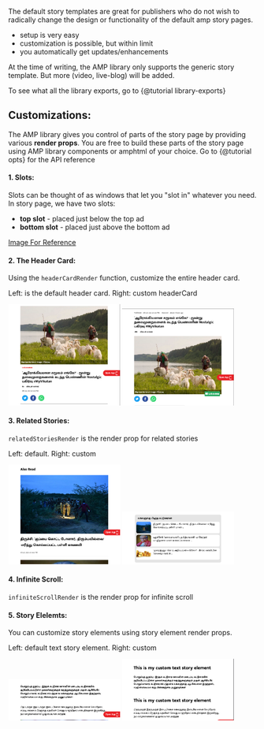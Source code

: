 The default story templates are great for publishers who do not wish to radically change the design or functionality of the default amp story pages.

- setup is very easy
- customization is possible, but within limit
- you automatically get updates/enhancements

At the time of writing, the AMP library only supports the generic story template. But more (video, live-blog) will be added.

To see what all the library exports, go to {@tutorial library-exports}

## Customizations:

The AMP library gives you control of parts of the story page by providing various **render props**. You are free to build these parts of the story page using AMP library components or amphtml of your choice. Go to {@tutorial opts} for the API reference

#### 1. Slots:

Slots can be thought of as windows that let you "slot in" whatever you need. In story page, we have two slots:

- **top slot** - placed just below the top ad
- **bottom slot** - placed just above the bottom ad

<a id="slots_link" href="./story-page-slots.png" target="_blank">Image For Reference</a>

#### 2. The Header Card:

Using the `headerCardRender` function, customize the entire header card.

Left: is the default header card. Right: custom headerCard

<div>
  <div style="display: inline-block; width: 45%;"><img src="./headerCardRender/without.png"></div>
  <div style="display: inline-block; width: 45%;"><img src="./headerCardRender/with.png"></div>
</div>

#### 3. Related Stories:

`relatedStoriesRender` is the render prop for related stories

Left: default. Right: custom

<div>
  <div style="display: inline-block; width: 45%;"><img src="./relatedStoriesRender/without.png"></div>
  <div style="display: inline-block; width: 45%;"><img src="./relatedStoriesRender/with.png"></div>
</div>

#### 4. Infinite Scroll:

`infiniteScrollRender` is the render prop for infinite scroll

#### 5. Story Elelemts:

You can customize story elements using story element render props.

Left: default text story element. Right: custom

<div>
  <div style="display: inline-block; width: 45%;"><img src="./storyElement-text/without.png"></div>
  <div style="display: inline-block; width: 45%;"><img src="./storyElement-text/with.png"></div>
</div>
